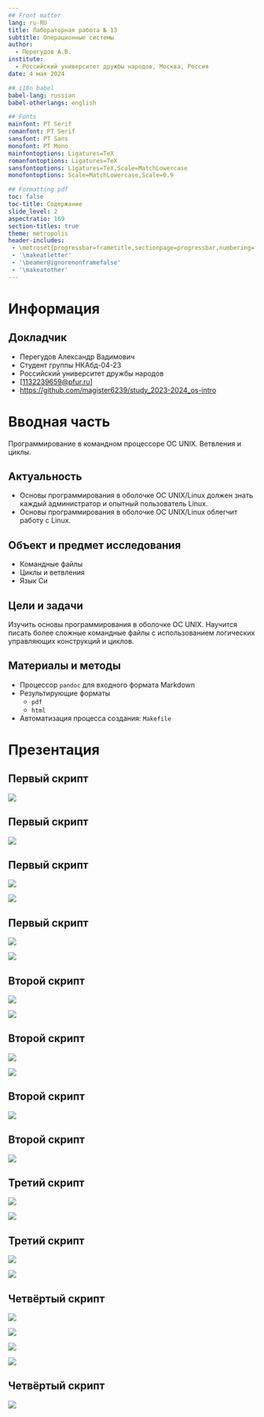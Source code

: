 ```yaml
---
## Front matter
lang: ru-RU
title: Лабораторная работа № 13
subtitle: Операционные системы
author:
  - Перегудов А.В.
institute:
  - Российский университет дружбы народов, Москва, Россия
date: 4 мая 2024

## i18n babel
babel-lang: russian
babel-otherlangs: english

## Fonts
mainfont: PT Serif
romanfont: PT Serif
sansfont: PT Sans
monofont: PT Mono
mainfontoptions: Ligatures=TeX
romanfontoptions: Ligatures=TeX
sansfontoptions: Ligatures=TeX,Scale=MatchLowercase
monofontoptions: Scale=MatchLowercase,Scale=0.9

## Formatting pdf
toc: false
toc-title: Содержание
slide_level: 2
aspectratio: 169
section-titles: true
theme: metropolis
header-includes:
 - \metroset{progressbar=frametitle,sectionpage=progressbar,numbering=fraction}
 - '\makeatletter'
 - '\beamer@ignorenonframefalse'
 - '\makeatother'
---
```


# Информация

## Докладчик

  * Перегудов Александр Вадимович
  * Студент группы НКАбд-04-23
  * Российский университет дружбы народов
  * [1132239659@pfur.ru]
  * <https://github.com/magister6239/study_2023-2024_os-intro>

# Вводная часть

Программирование в командном процессоре ОС UNIX. Ветвления и циклы.

## Актуальность

- Основы программирования в оболочке ОС UNIX/Linux должен знать каждый администратор и опытный пользователь Linux.
- Основы программирования в оболочке ОС UNIX/Linux облегчит работу с Linux.

## Объект и предмет исследования

- Командные файлы
- Циклы и ветвления
- Язык Си

## Цели и задачи

Изучить основы программирования в оболочке ОС UNIX. Научится писать более сложные командные файлы с использованием логических управляющих конструкций и циклов.

## Материалы и методы

- Процессор `pandoc` для входного формата Markdown
- Результирующие форматы
	- `pdf`
	- `html`
- Автоматизация процесса создания: `Makefile`

# Презентация

## Первый скрипт

![](image/1.PNG)

## Первый скрипт

![](image/2.PNG)

## Первый скрипт

![](image/3.PNG)

![](image/4.PNG)

## Первый скрипт

![](image/5.PNG)

![](image/6.PNG)

## Второй скрипт

![](image/7.PNG)

![](image/8.PNG)

## Второй скрипт

![](image/9.PNG)

![](image/10.PNG)

## Второй скрипт

![](image/11.PNG)

## Второй скрипт

![](image/12.PNG)

## Третий скрипт

![](image/13.PNG)

![](image/14.PNG)

## Третий скрипт

![](image/15.PNG)

![](image/16.PNG)

## Четвёртый скрипт

![](image/17.PNG)

![](image/19.PNG)

![](image/20.PNG)

![](image/21.PNG)

## Четвёртый скрипт

![](image/22.PNG)
